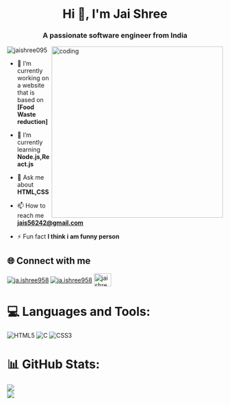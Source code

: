 <h1 align="center">Hi 👋, I'm Jai Shree</h1>
<h3 align="center">A passionate software engineer from India</h3>

<img align="right" alt="coding" width="400" src="https://assets-v2.lottiefiles.com/a/f75ac2f2-116a-11ee-aa38-a35154041321/UTSEH078Aw.gif">

<p align="left"> <img src="https://komarev.com/ghpvc/?username=jaishree095&label=Profile%20views&color=0e75b6&style=flat" alt="jaishree095" /> </p>

- 🔭 I’m currently working on a website that is based on <b>[Food Waste reduction]</b>

- 🌱 I’m currently learning <b>Node.js,React.js</b>

- 💬 Ask me about <b>HTML,CSS</b>

- 📫 How to reach me <b>jais56242@gmail.com</b>

- ⚡ Fun fact **I think i am funny person**

## 🌐 Connect with me
<p align="left">
<a href="https://linkedin.com/in/www.linkedin.com/in/jai-shree-6221b327a" target="blank"><img align="center" src="https://img.shields.io/badge/LinkedIn-%230077B5.svg?logo=linkedin&logoColor=white" alt="ja.ishree958"/></a>
<a href="https://instagram.com/ja.ishree958" target="blank"><img align="center" src="https://img.shields.io/badge/Instagram-%23E4405F.svg?logo=Instagram&logoColor=white" alt="ja.ishree958"/></a>
<a href="https://www.codechef.com/users/jaishree740" target="blank"><img align="center" src="https://miro.medium.com/v2/resize:fit:1200/1*00C_a6JMPYeLdFyx0g28aQ.png" alt="jaishree740" height="30" width="40" /></a>
</p>

# 💻 Languages and Tools:
 ![HTML5](https://img.shields.io/badge/html5-%23E34F26.svg?style=plastic&logo=html5&logoColor=white) ![C](https://img.shields.io/badge/c-%2300599C.svg?style=plastic&logo=c&logoColor=white) ![CSS3](https://img.shields.io/badge/css3-%231572B6.svg?style=plastic&logo=css3&logoColor=white)
 
# 📊 GitHub Stats:
![](https://github-readme-stats.vercel.app/api?username=jaishree095&show_icons=true&locale=en)<br/>
![](https://github-readme-stats.vercel.app/api/top-langs?username=jaishree095&show_icons=true&locale=en&layout=compact)

